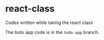 # react-class
Codes written while taking the react class

The todo app code is in the `todo-app` branch.
